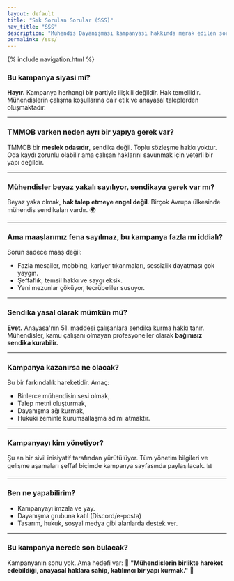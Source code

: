 ```yaml
---
layout: default
title: "Sık Sorulan Sorular (SSS)"
nav_title: "SSS"
description: "Mühendis Dayanışması kampanyası hakkında merak edilen sorular ve cevapları"
permalink: /sss/
---
```


{% include navigation.html %}

### <i class="fas fa-question-circle"></i> Bu kampanya siyasi mi?
**Hayır.** Kampanya herhangi bir partiyle ilişkili değildir. Hak temellidir. Mühendislerin çalışma koşullarına dair etik ve anayasal taleplerden oluşmaktadır.

---

### <i class="fas fa-question-circle"></i> TMMOB varken neden ayrı bir yapıya gerek var?
TMMOB bir **meslek odasıdır**, sendika değil. Toplu sözleşme hakkı yoktur. Oda kaydı zorunlu olabilir ama çalışan haklarını savunmak için yeterli bir yapı değildir.

---

### <i class="fas fa-question-circle"></i> Mühendisler beyaz yakalı sayılıyor, sendikaya gerek var mı?
Beyaz yaka olmak, **hak talep etmeye engel değil**. Birçok Avrupa ülkesinde mühendis sendikaları vardır. 🌍

---

### <i class="fas fa-question-circle"></i> Ama maaşlarımız fena sayılmaz, bu kampanya fazla mı iddialı?
Sorun sadece maaş değil:
- <i class="fas fa-clock"></i> Fazla mesailer, mobbing, kariyer tıkanmaları, sessizlik dayatması çok yaygın.
- Şeffaflık, temsil hakkı ve saygı eksik.
- <i class="fas fa-graduation-cap"></i> Yeni mezunlar çöküyor, tecrübeliler susuyor.

---

### <i class="fas fa-question-circle"></i> Sendika yasal olarak mümkün mü?
**Evet.** Anayasa'nın 51. maddesi çalışanlara sendika kurma hakkı tanır.
Mühendisler, kamu çalışanı olmayan profesyoneller olarak **bağımsız sendika kurabilir.**

---

### <i class="fas fa-question-circle"></i> Kampanya kazanırsa ne olacak?
Bu bir farkındalık hareketidir. Amaç:
- <i class="fas fa-users"></i> Binlerce mühendisin sesi olmak,
- <i class="fas fa-file-alt"></i> Talep metni oluşturmak,
- <i class="fas fa-network-wired"></i> Dayanışma ağı kurmak,
- <i class="fas fa-gavel"></i> Hukuki zeminle kurumsallaşma adımı atmaktır.

---

### <i class="fas fa-question-circle"></i> Kampanyayı kim yönetiyor?
Şu an bir sivil inisiyatif tarafından yürütülüyor. Tüm yönetim bilgileri ve gelişme aşamaları şeffaf biçimde kampanya sayfasında paylaşılacak. 📊

---

### <i class="fas fa-question-circle"></i> Ben ne yapabilirim?
- <i class="fas fa-signature"></i> Kampanyayı imzala ve yay.
- <i class="fas fa-comments"></i> Dayanışma grubuna katıl (Discord/e-posta)
- <i class="fas fa-hands-helping"></i> Tasarım, hukuk, sosyal medya gibi alanlarda destek ver.

---

### <i class="fas fa-question-circle"></i> Bu kampanya nerede son bulacak?
Kampanyanın sonu yok. Ama hedefi var: 🚀
**"Mühendislerin birlikte hareket edebildiği, anayasal haklara sahip, katılımcı bir yapı kurmak."** 🎯

